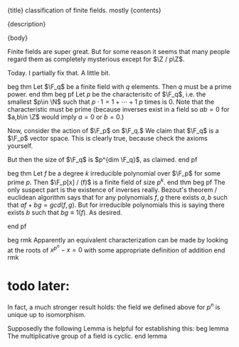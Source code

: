 {title}
classification of finite fields. mostly
{contents}

{description}

{body}

Finite fields are super great. But for some reason it seems that
many people regard them as completely mysterious except for $\Z
/ p\Z$.

Today. I partially fix that. A little bit.

beg thm
Let $\F_q$ be a finite field with  $q$ elements. Then $q$ must be a
prime power.
end thm
beg pf
Let $p$ be the characterisitc of $\F_q$, i.e. the smallest $p\in
\N$ such that $p\cdot 1 = 1+ \cdots  + 1$  $p$ times is $0$.
Note that the characteristic must be prime (because inverses
exist in a field so $ab=0$ for  $a,b\in \Z$ would imply $a=0$ or
$b=0$.)

Now, consider the action of $\F_p$ on $\F_q.$ We claim that
$\F_q$ is a $\F_p$ vector space. This is clearly true, because
check the axioms yourself.

But then the size of $\F_q$ is $p^{dim \F_q}$, as claimed.
end pf


beg thm
Let $f$ be a degree  $k$ irreducible polynomial over $\F_p$ for
some prime $p$. Then $\F_p[x] / (f)$ is a finite field of size  $p^{k}.$
end thm
beg pf
The only suspect part is the existence of inverses really.
Bezout's theorem / euclidean algorithm says that for any
polynomials $f,g$ there exists $a,b$ such that $af + bg = gcd(f,g)$.
But for irreducible polynomials this is saying there exists $b$
such that $bg \equiv 1 (f)$. As desired.


end pf

beg rmk
Apparently an equivalent characterization can be made by looking
at the roots of $x^{p^{n}}-x = 0$ with some appropriate
definition of addition
end rmk

# todo later:

In fact, a much stronger result holds: the field we defined above
for $p^{n}$ is unique up to isomorphism.

Supposedly the following Lemma is helpful for establishing this:
beg lemma
The multiplicative group of a field is cyclic.
end lemma



